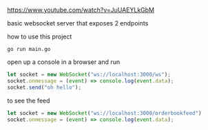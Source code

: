 https://www.youtube.com/watch?v=JuUAEYLkGbM

basic websocket server that exposes 2 endpoints

how to use this project

```
go run main.go
```

open up a console in a browser and run

```js
let socket = new WebSocket("ws://localhost:3000/ws");
socket.onmessage = (event) => console.log(event.data);
socket.send("oh hello");
```

to see the feed

```js
let socket = new WebSocket("ws://localhost:3000/orderbookfeed")
socket.onmessage = (event) => console.log(event.data);
```